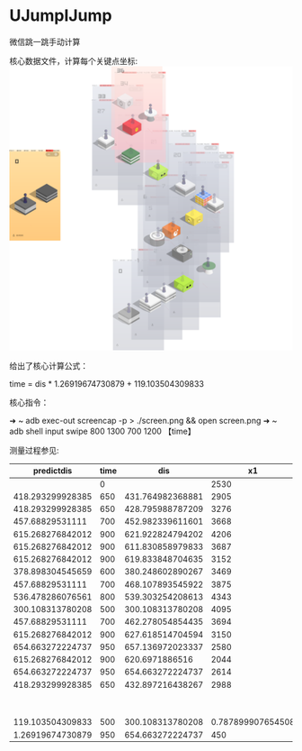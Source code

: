 # UJumpIJump
微信跳一跳手动计算

核心数据文件，计算每个关键点坐标: 
![alt text](https://github.com/X-YI/UJumpIJump/blob/master/UJumpIJump.png "Kernal Concat Image File")


给出了核心计算公式：

time = dis * 1.26919674730879 + 119.103504309833

核心指令：

➜  ~ adb exec-out screencap -p > ./screen.png && open screen.png
➜  ~ adb shell input swipe 800 1300 700 1200 【time】

测量过程参见:

| predictdis       | time | dis              | x1                | y1                | predicttime      | dis              | TX               | TY               | predicttime      |
|------------------|------|------------------|-------------------|-------------------|------------------|------------------|------------------|------------------|------------------|
|                  | 0    |                  | 2530              | 5211              |                  |                  | 294              | 1128             |                  |
| 418.293299928385 | 650  | 431.764982368881 | 2905              | 4997              | 667.098215534255 | 623.400352903333 | 836              | 820              | 910.321204485897 |
| 418.293299928385 | 650  | 428.795988787209 | 3276              | 4782              | 663.329978537616 |                  |                  |                  |                  |
| 457.68829531111  | 700  | 452.982339611601 | 3668              | 4555              | 694.027216333204 | 0                |                  |                  | 119.103504309833 |
| 615.268276842012 | 900  | 621.922824794202 | 4206              | 4243              | 908.445930615731 |                  |                  |                  |                  |
| 615.268276842012 | 900  | 611.830858979833 | 3687              | 3919              | 895.637240430182 | 0                |                  |                  | 119.103504309833 |
| 615.268276842012 | 900  | 619.833848704635 | 3152              | 3606              | 905.794608957646 |                  |                  |                  |                  |
| 378.898304545659 | 600  | 380.248602890267 | 3469              | 3396              | 601.713794266873 | 0                |                  |                  | 119.103504309833 |
| 457.68829531111  | 700  | 468.107893545922 | 3875              | 3163              | 713.224520187888 |                  |                  |                  |                  |
| 536.478286076561 | 800  | 539.303254208613 | 4343              | 2895              | 803.585440364452 | 0                |                  |                  | 119.103504309833 |
| 300.108313780208 | 500  | 300.108313780208 | 4095              | 2726              | 500              |                  |                  |                  |                  |
| 457.68829531111  | 700  | 462.278054854435 | 3694              | 2496              | 705.825307883318 | 0                |                  |                  | 119.103504309833 |
| 615.268276842012 | 900  | 627.618514704594 | 3150              | 2183              | 915.674881723679 |                  |                  |                  |                  |
| 654.663272224737 | 950  | 657.136972023337 | 2580              | 1856              | 953.139611738202 | 0                |                  |                  | 119.103504309833 |
| 615.268276842012 | 900  | 620.6971886516   | 2044              | 1543              | 906.890357210156 |                  |                  |                  |                  |
| 654.663272224737 | 950  | 654.663272224737 | 2614              | 1221              | 950              | 0                |                  |                  | 119.103504309833 |
| 418.293299928385 | 650  | 432.897216438267 | 2988              | 1003              | 668.535243332312 |                  |                  |                  |                  |
|                  |      |                  |                   |                   |                  | 0                |                  |                  | 119.103504309833 |
|                  |      |                  |                   |                   |                  | 534 dangerr      |                  |                  |                  |
| 119.103504309833 | 500  | 300.108313780208 | 0.787899907654508 | -93.8416400470457 |                  |                  |                  |                  |                  |
| 1.26919674730879 | 950  | 654.663272224737 | 450               | 354.554958444529  | 449.212100092346 | 448.396598491574 | 448.396598491574 | 449.212100092346 | 449.212100092346 |

